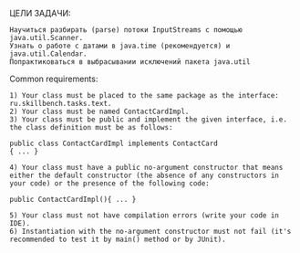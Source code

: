 ЦЕЛИ ЗАДАЧИ:

    Научиться разбирать (parse) потоки InputStreams с помощью java.util.Scanner.
    Узнать о работе с датами в java.time (рекомендуется) и java.util.Calendar.
    Попрактиковаться в выбрасывании исключений пакета java.util


Common requirements:

    1) Your class must be placed to the same package as the interface: ru.skillbench.tasks.text.
    2) Your class must be named ContactCardImpl.
    3) Your class must be public and implement the given interface, i.e. the class definition must be as follows:

```
public class ContactCardImpl implements ContactCard
{ ... }
```

    4) Your class must have a public no-argument constructor that means either the default constructor (the absence of any constructors in your code) or the presence of the following code:

```
public ContactCardImpl(){ ... }
```

    5) Your class must not have compilation errors (write your code in IDE).
    6) Instantiation with the no-argument constructor must not fail (it's recommended to test it by main() method or by JUnit).
